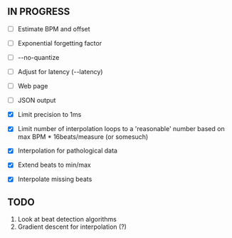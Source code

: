 ## IN PROGRESS

- [ ] Estimate BPM and offset
- [ ] Exponential forgetting factor
- [ ] --no-quantize
- [ ] Adjust for latency (--latency)
- [ ] Web page
- [ ] JSON output

- [x] Limit precision to 1ms
- [x] Limit number of interpolation loops to a 'reasonable' number based on max BPM * 16beats/measure (or somesuch)
- [x] Interpolation for pathological data
- [x] Extend beats to min/max
- [x] Interpolate missing beats

## TODO

1. Look at beat detection algorithms
2. Gradient descent for interpolation (?)
